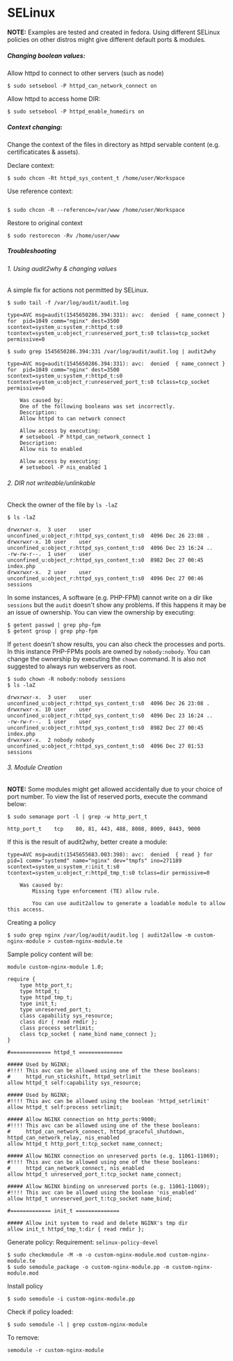 # SELinux

**NOTE:**
Examples are tested and created in fedora. Using different SELinux policies on other
distros might give different default ports & modules.

##### Changing boolean values:


Allow httpd to connect to other servers (such as node)
```
$ sudo setsebool -P httpd_can_network_connect on
```

Allow httpd to access home DIR:
```
$ sudo setsebool -P httpd_enable_homedirs on
```

##### Context changing:

Change the context of the files in directory as httpd servable content (e.g. certificaticates & assets).

Declare context:
```
$ sudo chcon -Rt httpd_sys_content_t /home/user/Workspace
```
Use reference context:
```

$ sudo chcon -R --reference=/var/www /home/user/Workspace
```

Restore to original context

```
$ sudo restorecon -Rv /home/user/www
```

##### Troubleshooting

###### 1. Using audit2why & changing values

A simple fix for actions not permitted by SELinux.

```
$ sudo tail -f /var/log/audit/audit.log

type=AVC msg=audit(1545650286.394:331): avc:  denied  { name_connect } for  pid=1049 comm="nginx" dest=3500 scontext=system_u:system_r:httpd_t:s0 tcontext=system_u:object_r:unreserved_port_t:s0 tclass=tcp_socket permissive=0

$ sudo grep 1545650286.394:331 /var/log/audit/audit.log | audit2why

type=AVC msg=audit(1545650286.394:331): avc:  denied  { name_connect } for  pid=1049 comm="nginx" dest=3500 scontext=system_u:system_r:httpd_t:s0 tcontext=system_u:object_r:unreserved_port_t:s0 tclass=tcp_socket permissive=0

    Was caused by:
    One of the following booleans was set incorrectly.
    Description:
    Allow httpd to can network connect

    Allow access by executing:
    # setsebool -P httpd_can_network_connect 1
    Description:
    Allow nis to enabled

    Allow access by executing:
    # setsebool -P nis_enabled 1
```

###### 2. DIR not writeable/unlinkable

Check the owner of the file by `ls -laZ`
```
$ ls -laZ

drwxrwxr-x.  3 user    user    unconfined_u:object_r:httpd_sys_content_t:s0  4096 Dec 26 23:08 .
drwxrwxr-x. 10 user    user    unconfined_u:object_r:httpd_sys_content_t:s0  4096 Dec 23 16:24 ..
-rw-rw-r--.  1 user    user    unconfined_u:object_r:httpd_sys_content_t:s0  8982 Dec 27 00:45 index.php
drwxrwxr-x.  2 user    user    unconfined_u:object_r:httpd_sys_content_t:s0  4096 Dec 27 00:46 sessions

```

In some instances, A software (e.g. PHP-FPM) cannot write on a dir like `sessions`
but the `audit` doesn't show any problems. If this happens it may be an issue of
ownership. You can view the ownership by executing:

```
$ getent passwd | grep php-fpm
$ getent group | grep php-fpm
```

If `getent` doesn't show results, you can also check the processes and ports. In this
instance PHP-FPMs pools are owned by `nobody:nobody`. You can change the ownership
by executing the `chown` command. It is also not suggested to always run webservers
as root.

```
$ sudo chown -R nobody:nobody sessions
$ ls -laZ

drwxrwxr-x.  3 user    user    unconfined_u:object_r:httpd_sys_content_t:s0  4096 Dec 26 23:08 .
drwxrwxr-x. 10 user    user    unconfined_u:object_r:httpd_sys_content_t:s0  4096 Dec 23 16:24 ..
-rw-rw-r--.  1 user    user    unconfined_u:object_r:httpd_sys_content_t:s0  8982 Dec 27 00:45 index.php
drwxrwxr-x.  2 nobody nobody unconfined_u:object_r:httpd_sys_content_t:s0  4096 Dec 27 01:53 sessions
```

###### 3. Module Creation
**NOTE:**
Some modules might get allowed accidentally due to your choice of port number. To view the list of reserved ports, execute the command below:
```
$ sudo semanage port -l | grep -w http_port_t

http_port_t    tcp    80, 81, 443, 488, 8008, 8009, 8443, 9000
```

If this is the result of audit2why, better create a module:

```
type=AVC msg=audit(1545655683.003:398): avc:  denied  { read } for  pid=1 comm="systemd" name="nginx" dev="tmpfs" ino=271189 scontext=system_u:system_r:init_t:s0 tcontext=system_u:object_r:httpd_tmp_t:s0 tclass=dir permissive=0

    Was caused by:
        Missing type enforcement (TE) allow rule.

        You can use audit2allow to generate a loadable module to allow this access.
```

Creating a policy
```
$ sudo grep nginx /var/log/audit/audit.log | audit2allow -m custom-nginx-module > custom-nginx-module.te
```

Sample policy content will be:
```
module custom-nginx-module 1.0;

require {
    type http_port_t;
    type httpd_t;
    type httpd_tmp_t;
    type init_t;
    type unreserved_port_t;
    class capability sys_resource;
    class dir { read rmdir };
    class process setrlimit;
    class tcp_socket { name_bind name_connect };
}

#============= httpd_t ==============

##### Used by NGINX;
#!!!! This avc can be allowed using one of the these booleans:
#     httpd_run_stickshift, httpd_setrlimit
allow httpd_t self:capability sys_resource;

##### Used by NGINX;
#!!!! This avc can be allowed using the boolean 'httpd_setrlimit'
allow httpd_t self:process setrlimit;

##### Allow NGINX connection on http_ports:9000;
#!!!! This avc can be allowed using one of the these booleans:
#     httpd_can_network_connect, httpd_graceful_shutdown, httpd_can_network_relay, nis_enabled
allow httpd_t http_port_t:tcp_socket name_connect;

##### Allow NGINX connection on unreserved ports (e.g. 11061-11069);
#!!!! This avc can be allowed using one of the these booleans:
#     httpd_can_network_connect, nis_enabled
allow httpd_t unreserved_port_t:tcp_socket name_connect;

##### Allow NGINX binding on unreserved ports (e.g. 11061-11069);
#!!!! This avc can be allowed using the boolean 'nis_enabled'
allow httpd_t unreserved_port_t:tcp_socket name_bind;

#============= init_t ==============

##### Allow init system to read and delete NGINX's tmp dir
allow init_t httpd_tmp_t:dir { read rmdir };
```

Generate policy:
Requirement: `selinux-policy-devel`

```
$ sudo checkmodule -M -m -o custom-nginx-module.mod custom-nginx-module.te
$ sudo semodule_package -o custom-nginx-module.pp -m custom-nginx-module.mod
```
Install policy

```
$ sudo semodule -i custom-nginx-module.pp
```

Check if policy loaded:
```
$ sudo semodule -l | grep custom-nginx-module
```

To remove:
```
semodule -r custom-nginx-module
```




